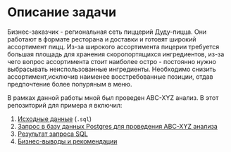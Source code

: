 # Описание задачи

Бизнес-заказчик - региональная сеть пиццерий Дуду-пицца. Они работают в формате ресторана и доставки и готовят широкий ассортимент пицц. Из-за широкого ассортимента пицерии требуется большая площадь для хранения скоропортящихся ингредиентов, из-за чего вопрос ассортимента стоит наиболее остро - постоянно нужно выбрасывать неиспользованные ингредиенты. Необходимо снизить ассортимент,исключив наименее восстребованные позиции, отдав предпочтение более попуряным в меню.

В рамках данной работы мной был проведен ABC-XYZ анализ. В этот репозиторий для примера я включил:

1. [Исходные данные](https://github.com/NikitaMaslov93/PortfolioProjects/edit/main/SQL/ABC-XYZ%20%D0%B0%D0%BD%D0%B0%D0%BB%D0%B8%D0%B7/5_query_full_sql.sql) (`.sql`)
2. [Запрос в базу данных Postgres для проведения ABC-XYZ анализа](https://github.com/NikitaMaslov93/PortfolioProjects/edit/main/SQL/ABC-XYZ%20%D0%B0%D0%BD%D0%B0%D0%BB%D0%B8%D0%B7/5_query_full_sql.sql)
3. [Результат запроса SQL](https://github.com/NikitaMaslov93/PortfolioProjects/edit/main/SQL/ABC-XYZ%20%D0%B0%D0%BD%D0%B0%D0%BB%D0%B8%D0%B7/image.jpg)
4. [Бизнес-выводы и рекомендации](https://github.com/NikitaMaslov93/PortfolioProjects/edit/main/SQL/ABC-XYZ%20%D0%B0%D0%BD%D0%B0%D0%BB%D0%B8%D0%B7/5_query_full_sql.sql)


